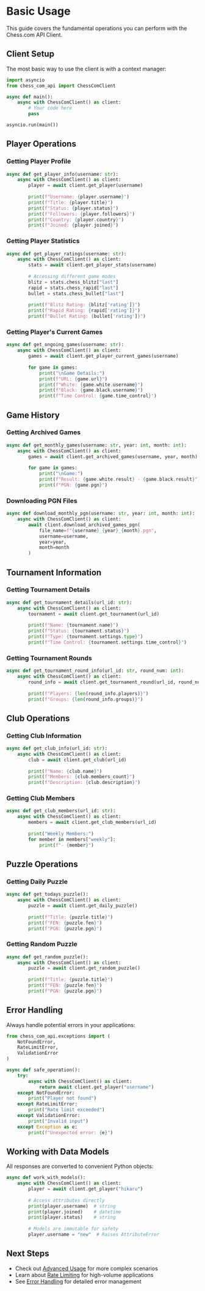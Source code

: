 # Basic Usage

This guide covers the fundamental operations you can perform with the Chess.com API Client.

## Client Setup

The most basic way to use the client is with a context manager:

```python
import asyncio
from chess_com_api import ChessComClient

async def main():
    async with ChessComClient() as client:
        # Your code here
        pass

asyncio.run(main())
```

## Player Operations

### Getting Player Profile

```python
async def get_player_info(username: str):
    async with ChessComClient() as client:
        player = await client.get_player(username)
        
        print(f"Username: {player.username}")
        print(f"Title: {player.title}")
        print(f"Status: {player.status}")
        print(f"Followers: {player.followers}")
        print(f"Country: {player.country}")
        print(f"Joined: {player.joined}")
```

### Getting Player Statistics

```python
async def get_player_ratings(username: str):
    async with ChessComClient() as client:
        stats = await client.get_player_stats(username)
        
        # Accessing different game modes
        blitz = stats.chess_blitz["last"]
        rapid = stats.chess_rapid["last"]
        bullet = stats.chess_bullet["last"]
        
        print(f"Blitz Rating: {blitz['rating']}")
        print(f"Rapid Rating: {rapid['rating']}")
        print(f"Bullet Rating: {bullet['rating']}")
```

### Getting Player's Current Games

```python
async def get_ongoing_games(username: str):
    async with ChessComClient() as client:
        games = await client.get_player_current_games(username)
        
        for game in games:
            print("\nGame Details:")
            print(f"URL: {game.url}")
            print(f"White: {game.white.username}")
            print(f"Black: {game.black.username}")
            print(f"Time Control: {game.time_control}")
```

## Game History

### Getting Archived Games

```python
async def get_monthly_games(username: str, year: int, month: int):
    async with ChessComClient() as client:
        games = await client.get_archived_games(username, year, month)
        
        for game in games:
            print("\nGame:")
            print(f"Result: {game.white.result} - {game.black.result}")
            print(f"PGN: {game.pgn}")
```

### Downloading PGN Files

```python
async def download_monthly_pgn(username: str, year: int, month: int):
    async with ChessComClient() as client:
        await client.download_archived_games_pgn(
            file_name=f"{username}_{year}_{month}.pgn",
            username=username,
            year=year,
            month=month
        )
```

## Tournament Information

### Getting Tournament Details

```python
async def get_tournament_details(url_id: str):
    async with ChessComClient() as client:
        tournament = await client.get_tournament(url_id)
        
        print(f"Name: {tournament.name}")
        print(f"Status: {tournament.status}")
        print(f"Type: {tournament.settings.type}")
        print(f"Time Control: {tournament.settings.time_control}")
```

### Getting Tournament Rounds

```python
async def get_tournament_round_info(url_id: str, round_num: int):
    async with ChessComClient() as client:
        round_info = await client.get_tournament_round(url_id, round_num)
        
        print(f"Players: {len(round_info.players)}")
        print(f"Groups: {len(round_info.groups)}")
```

## Club Operations

### Getting Club Information

```python
async def get_club_info(url_id: str):
    async with ChessComClient() as client:
        club = await client.get_club(url_id)
        
        print(f"Name: {club.name}")
        print(f"Members: {club.members_count}")
        print(f"Description: {club.description}")
```

### Getting Club Members

```python
async def get_club_members(url_id: str):
    async with ChessComClient() as client:
        members = await client.get_club_members(url_id)
        
        print("Weekly Members:")
        for member in members["weekly"]:
            print(f"- {member}")
```

## Puzzle Operations

### Getting Daily Puzzle

```python
async def get_todays_puzzle():
    async with ChessComClient() as client:
        puzzle = await client.get_daily_puzzle()
        
        print(f"Title: {puzzle.title}")
        print(f"FEN: {puzzle.fen}")
        print(f"PGN: {puzzle.pgn}")
```

### Getting Random Puzzle

```python
async def get_random_puzzle():
    async with ChessComClient() as client:
        puzzle = await client.get_random_puzzle()
        
        print(f"Title: {puzzle.title}")
        print(f"FEN: {puzzle.fen}")
        print(f"PGN: {puzzle.pgn}")
```

## Error Handling

Always handle potential errors in your applications:

```python
from chess_com_api.exceptions import (
    NotFoundError,
    RateLimitError,
    ValidationError
)

async def safe_operation():
    try:
        async with ChessComClient() as client:
            return await client.get_player("username")
    except NotFoundError:
        print("Player not found")
    except RateLimitError:
        print("Rate limit exceeded")
    except ValidationError:
        print("Invalid input")
    except Exception as e:
        print(f"Unexpected error: {e}")
```

## Working with Data Models

All responses are converted to convenient Python objects:

```python
async def work_with_models():
    async with ChessComClient() as client:
        player = await client.get_player("hikaru")
        
        # Access attributes directly
        print(player.username)  # string
        print(player.joined)    # datetime
        print(player.status)    # string
        
        # Models are immutable for safety
        player.username = "new"  # Raises AttributeError
```

## Next Steps

- Check out [Advanced Usage](advanced-usage.md) for more complex scenarios
- Learn about [Rate Limiting](rate-limiting.md) for high-volume applications
- See [Error Handling](error-handling.md) for detailed error management